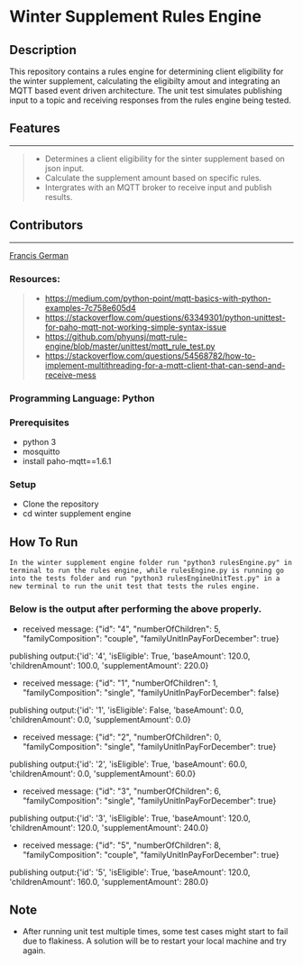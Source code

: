 # Winter Supplement Rules Engine

## Description
This repository contains a rules engine for determining client eligibility for the winter supplement, calculating the eligibilty amout and integrating an MQTT based event driven architecture. 
The unit test simulates publishing input to a topic and receiving responses from the rules engine being tested.

## Features
---
>* Determines a client eligibility for the sinter supplement based on json input.
>* Calculate the supplement amount based on specific rules.
>* Intergrates with an MQTT broker to receive input and publish results.

## Contributors
---
 [Francis German](francisgerman70)


### Resources:
>* https://medium.com/python-point/mqtt-basics-with-python-examples-7c758e605d4
>* https://stackoverflow.com/questions/63349301/python-unittest-for-paho-mqtt-not-working-simple-syntax-issue
>* https://github.com/phyunsj/mqtt-rule-engine/blob/master/unittest/mqtt_rule_test.py
>* https://stackoverflow.com/questions/54568782/how-to-implement-multithreading-for-a-mqtt-client-that-can-send-and-receive-mess

### Programming Language: Python

### Prerequisites
* python 3
* mosquitto
* install paho-mqtt==1.6.1

### Setup
* Clone the repository
* cd winter supplement engine

## How To Run
```
In the winter supplement engine folder run "python3 rulesEngine.py" in terminal to run the rules engine, while rulesEngine.py is running go into the tests folder and run "python3 rulesEngineUnitTest.py" in a new terminal to run the unit test that tests the rules engine.
```
### Below is the output after performing the above properly.
* received message:  {"id": "4", "numberOfChildren": 5, "familyComposition": "couple", "familyUnitInPayForDecember": true}

publishing output:{'id': '4', 'isEligible': True, 'baseAmount': 120.0, 'childrenAmount': 100.0, 'supplementAmount': 220.0}

* received message:  {"id": "1", "numberOfChildren": 1, "familyComposition": "single", "familyUnitInPayForDecember": false}

publishing output:{'id': '1', 'isEligible': False, 'baseAmount': 0.0, 'childrenAmount': 0.0, 'supplementAmount': 0.0}

* received message:  {"id": "2", "numberOfChildren": 0, "familyComposition": "single", "familyUnitInPayForDecember": true}

publishing output:{'id': '2', 'isEligible': True, 'baseAmount': 60.0, 'childrenAmount': 0.0, 'supplementAmount': 60.0}

* received message:  {"id": "3", "numberOfChildren": 6, "familyComposition": "single", "familyUnitInPayForDecember": true}
  
publishing output:{'id': '3', 'isEligible': True, 'baseAmount': 120.0, 'childrenAmount': 120.0, 'supplementAmount': 240.0}

* received message:  {"id": "5", "numberOfChildren": 8, "familyComposition": "couple", "familyUnitInPayForDecember": true}
  
publishing output:{'id': '5', 'isEligible': True, 'baseAmount': 120.0, 'childrenAmount': 160.0, 'supplementAmount': 280.0}

## Note
* After running unit test multiple times, some test cases might start to fail due to flakiness. A solution will be to restart your local machine and try again.